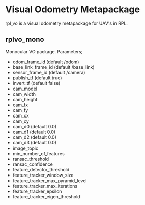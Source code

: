 # Visual Odometry Metapackage 

rpl\_vo is a visual odometry metapackage for UAV's in RPL.

## rplvo_mono

Monocular VO package. Parameters;

* odom_frame_id (default /odom)
* base_link_frame_id (default /base_link)
* sensor_frame_id (default /camera)
* publish_tf (default true)
* invert_tf (default false)
* cam_model
* cam_width
* cam_height
* cam_fx
* cam_fy
* cam_cx
* cam_cy
* cam_d0 (default 0.0)
* cam_d1 (default 0.0)
* cam_d2 (default 0.0)
* cam_d3 (default 0.0)
* image_topic
* min_number_of_features
* ransac_threshold
* ransac_confidence
* feature_detector_threshold
* feature_tracker_window_size
* feature_tracker_max_pyramid_level
* feature_tracker_max_iterations
* feature_tracker_epsilon
* feature_tracker_eigen_threshold


